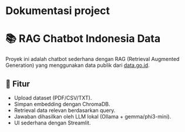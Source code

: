 # Dokumentasi project

# 📚 RAG Chatbot Indonesia Data

Proyek ini adalah chatbot sederhana dengan RAG (Retrieval Augmented Generation) 
yang menggunakan data publik dari [data.go.id](https://data.go.id).

## 🚀 Fitur
- Upload dataset (PDF/CSV/TXT).
- Simpan embedding dengan ChromaDB.
- Retrieval data relevan berdasarkan query.
- Jawaban dihasilkan oleh LLM lokal (Ollama + gemma/phi3-mini).
- UI sederhana dengan Streamlit.

